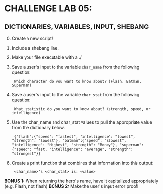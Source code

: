 # CHALLENGE LAB 05:
## DICTIONARIES, VARIABLES, INPUT, SHEBANG

0. Create a new script!

0. Include a shebang line.

0. Make your file executable with a ./

0. Save a user's input to the variable `char_name` from the following question:

        Which character do you want to know about? (Flash, Batman, Superman)

0. Save a user's input to the variable `char_stat` from the following question:

        What statistic do you want to know about? (strength, speed, or intelligence)

0. Use the char_name and char_stat values to pull the appropriate value from the dictionary below.

        {"flash":{"speed": "fastest", "intelligence": "lowest", "strength": "lowest"}, "batman":{"speed": "slowest", "intelligence": "Highest", "strength": "Money"}, "superman":{"speed": "fast, "intelligence": "average", "strength": "strongest"}}

0. Create a print function that combines that information into this output:

        <char_name>'s <char_stat> is: <value>

**BONUS 1:** When returning the hero's name, have it capitalized appropriately (e.g. Flash, not flash)
**BONUS 2:** Make the user's input error proof!
